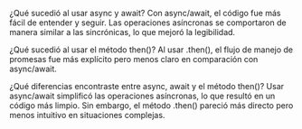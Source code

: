 ¿Qué sucedió al usar async y await?
Con async/await, el código fue más fácil de entender y seguir. Las operaciones asíncronas se comportaron de manera similar a las sincrónicas, lo que mejoró la legibilidad.

¿Qué sucedió al usar el método then()?
Al usar .then(), el flujo de manejo de promesas fue más explícito pero menos claro en comparación con async/await.

¿Qué diferencias encontraste entre async, await y el método then()?
Usar async/await simplificó las operaciones asíncronas, lo que resultó en un código más limpio. Sin embargo, el método .then() pareció más directo pero menos intuitivo en situaciones complejas.